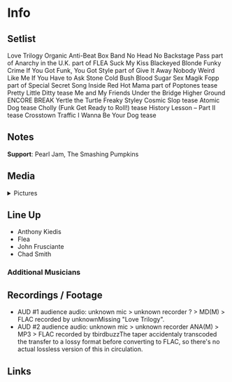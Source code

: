 # Info

## Setlist

Love Trilogy
Organic Anti-Beat Box Band
No Head No Backstage Pass part of
Anarchy in the U.K. part of FLEA
Suck My Kiss
Blackeyed Blonde
Funky Crime
If You Got Funk, You Got Style part of
Give It Away
Nobody Weird Like Me
If You Have to Ask
Stone Cold Bush
Blood Sugar Sex Magik
Fopp part of
Special Secret Song Inside
Red Hot Mama part of
Poptones tease
Pretty Little Ditty tease
Me and My Friends
Under the Bridge
Higher Ground
ENCORE BREAK
Yertle the Turtle
Freaky Styley
Cosmic Slop tease
Atomic Dog tease
Cholly (Funk Get Ready to Roll!) tease
History Lesson – Part II tease
Crosstown Traffic
I Wanna Be Your Dog tease

## Notes

**Support**: Pearl Jam, The Smashing Pumpkins

## Media 

<details>
  <summary>Pictures</summary>
  <!--<img alt="Setlist" title="Setlist" src="_.jpg" height="200" />
  <img alt="Flyer" title="Flyer" src="_.jpg" height="200" />
  <img alt="Clipper" title="Clipper" src="_.jpg" height="200" />
  <img alt="Ticket" title="Ticket" src="_.jpg" height="200" />
  -->
</details>

## Line Up

* Anthony Kiedis
* Flea
* John Frusciante
* Chad Smith

### Additional Musicians

## Recordings / Footage

* AUD #1 audience audio: unknown mic > unknown recorder ? > MD(M) > FLAC recorded by unknownMissing "Love Trilogy".  
* AUD #2 audience audio: unknown mic > unknown recorder ANA(M) > MP3 > FLAC recorded by tbirdbuzzThe taper accidentaly transcoded the transfer to a lossy format before converting to FLAC, so there's no actual lossless version of this in circulation.

## Links

